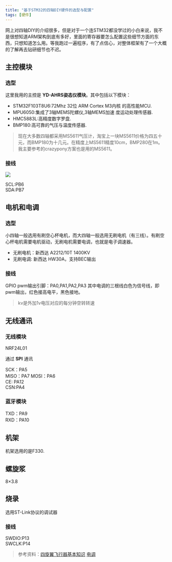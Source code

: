 ```yaml
---
title: "基于STM32的四轴DIY硬件的选型与配置"
tags: [硬件]
---
```


网上对四轴DIY的介绍很多，但是对于一个连STM32都没学过的小白来说，我不是很想知道ARM架构到底有多好，里面的寄存器要怎么配置这些细节方面的东西，只想知道怎么用。等我跑过一遍程序，有了点信心，对整体框架有了一个大概的了解再去钻研细节也不迟。

## 主控模块

### 选型

这里我用的主控是 **YD-AHRS姿态仪模块**。其中包括以下模块：

* STM32F103T8U6:72Mhz 32位 ARM Cortex M3内核
的高性能MCU.
* MPU6050:集成了3轴MEMS陀螺仪,3轴MEMS加速
度运动处理传感器.
* HMC5883L:高精度数字罗盘.
* BMP180:高可靠的气压与温度传感器.

> 现在大多数四轴都采用MS5611气压计，淘宝上一块MS5611价格为四五十元，而BMP180为十几元。在精度上MS5611精度10cm，BMP280在1m。我主要参考的crazypony方案也是用的MS5611。

### 接线
![](http://ogw6sutvr.bkt.clouddn.com/scheme.png-fireholder)

SCL:PB6  
SDA:PB7

## 电机和电调

### 选型

小四轴一般选用有刷空心杯电机，而大四轴一般选用无刷电机（有三线）。有刷空心杯电机需要电机驱动，无刷电机需要电调，也就是电子调速器。

* 无刷电机：新西达 A2212/10T 1400KV
* 无刷电调: 新西达 HW30A，支持BEC输出

### 接线
GPIO pwm输出引脚：PA0,PA1,PA2,PA3
其中电调的三根线白色为信号线，即pwm输出，红色接高电平，黑色接地。

> kv是外加1v电压对应的每分钟空转转速


## 无线通讯

### 无线模块
NRF24L01

通过 **SPI** 通讯

SCK：PA5	 
MISO：PA7
MOSI：PA6  
CE: PA12		
CSN:PA4

### 蓝牙模块

TXD：PA9  
RXD：PA10

## 机架

机架选用的是F330.

## 螺旋浆

8×3.8

## 烧录
选用ST-Link协议的调试器

### 接线
SWDIO:P13  
SWCLK:P14

> 参考资料：[四旋翼飞行器基本知识](http://blog.csdn.net/jbb0523/article/details/24198505) 
> [电调](http://www.modouwo.com/APruduct/PCK_52_32_744.html)
